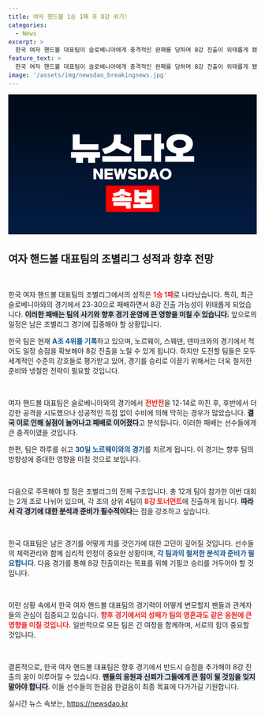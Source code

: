 ```yaml
---
title: 여자 핸드볼 1승 1패 후 8강 위기!
categories:
  - News
excerpt: >
  한국 여자 핸드볼 대표팀이 슬로베니아에게 충격적인 완패를 당하며 8강 진출이 위태롭게 됐다. 남은 경기에서 강호 노르웨이, 스웨덴, 덴마크를 상대해야 하는 상황. 과연 이들의 운명은?
feature_text: >
  한국 여자 핸드볼 대표팀이 슬로베니아에게 충격적인 완패를 당하며 8강 진출이 위태롭게 됐다. 남은 경기에서 강호 노르웨이, 스웨덴, 덴마크를 상대해야 하는 상황. 과연 이들의 운명은?
image: '/assets/img/newsdao_breakingnews.jpg'
---
```


<p><img src="/assets/img/newsdao_breakingnews.jpg" alt="firstkoreanews 속보" /></p>

<h2 data-ke-size="size26">여자 핸드볼 대표팀의 조별리그 성적과 향후 전망</h2>

<p data-ke-size="size16">&nbsp;</p>

<p>한국 여자 핸드볼 대표팀의 조별리그에서의 성적은 <b><span style="color: #ee2323;">1승 1패</span></b>로 나타났습니다. 특히, 최근 슬로베니아와의 경기에서 23-30으로 패배하면서 8강 진출 가능성이 위태롭게 되었습니다. <b><span style="background-color: #21538527;">이러한 패배는 팀의 사기와 향후 경기 운영에 큰 영향을 미칠 수 있습니다.</span></b> 앞으로의 일정은 남은 조별리그 경기에 집중해야 할 상황입니다. </p>

<p>한국 팀은 현재 <b><span style="color: #1a5490;">A조 4위를 기록</span></b>하고 있으며, 노르웨이, 스웨덴, 덴마크와의 경기에서 적어도 일정 승점을 확보해야 8강 진출을 노릴 수 있게 됩니다. 하지만 도전할 팀들은 모두 세계적인 수준의 강호들로 평가받고 있어, 경기를 승리로 이끌기 위해서는 더욱 철저한 준비와 냉철한 전략이 필요할 것입니다. </p>

<p data-ke-size="size16">&nbsp;</p>

<p>여자 핸드볼 대표팀은 슬로베니아와의 경기에서 <b><span style="color: #ee2323;">전반전</span></b>을 12-14로 마친 후, 후반에서 더 강한 공격을 시도했으나 성공적인 득점 없이 수비에 의해 막히는 경우가 많았습니다. <b><span style="background-color: #21538527;">결국 이로 인해 실점이 늘어나고 패배로 이어졌다</span></b>고 분석됩니다. 이러한 패배는 선수들에게 큰 충격이였을 것입니다.</p>

<p>한편, 팀은 하루를 쉬고 <b><span style="color: #1a5490;">30일 노르웨이와의 경기</span></b>를 치르게 됩니다. 이 경기는 향후 팀의 방향성에 중대한 영향을 미칠 것으로 보입니다. </p>

<p data-ke-size="size16">&nbsp;</p>

<p>다음으로 주목해야 할 점은 조별리그의 전체 구조입니다. 총 12개 팀이 참가한 이번 대회는 2개 조로 나뉘어 있으며, 각 조의 상위 4팀이 <b><span style="color: #ee2323;">8강 토너먼트</span></b>에 진출하게 됩니다. <b><span style="background-color: #21538527;">따라서 각 경기에 대한 분석과 준비가 필수적이다</span></b>는 점을 강조하고 싶습니다.</p>

<p data-ke-size="size16">&nbsp;</p>

<p>한국 대표팀은 남은 경기를 어떻게 치를 것인가에 대한 고민이 깊어질 것입니다. 선수들의 체력관리와 함께 심리적 안정이 중요한 상황이며, <b><span style="color: #1a5490;">각 팀과의 철저한 분석과 준비가 필요합니다</span></b>. 다음 경기를 통해 8강 진출이라는 목표를 위해 기필코 승리를 거두어야 할 것입니다.</p>

<p data-ke-size="size16">&nbsp;</p>

<p>이런 상황 속에서 한국 여자 핸드볼 대표팀의 경기력이 어떻게 변모할지 팬들과 관계자들의 관심이 집중되고 있습니다. <b><span style="color: #ee2323;">향후 경기에서의 성패가 팀의 영혼과도 같은 응원에 큰 영향을 미칠 것입니다.</span></b>  일반적으로 모든 팀은 긴 여정을 함께하며, 서로의 힘이 중요할 것입니다.</p>

<p data-ke-size="size16">&nbsp;</p>

<p>결론적으로, 한국 여자 핸드볼 대표팀은 향후 경기에서 반드시 승점을 추가해야 8강 진출의 꿈이 이루어질 수 있습니다. <b><span style="background-color: #21538527;">팬들의 응원과 신뢰가 그들에게 큰 힘이 될 것임을 잊지 말아야 합니다</span></b>.  이들 선수들의 한걸음 한걸음이 최종 목표에 다가가길 기원합니다.</p>
실시간 뉴스 속보는, <a href="https://newsdao.kr" rel="dofollow">https://newsdao.kr</a>


